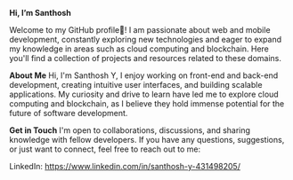 **Hi, I’m Santhosh**

Welcome to my GitHub profile👋! I am passionate about web and mobile development, constantly exploring new technologies and eager to expand my knowledge in areas such as cloud computing and blockchain. Here you'll find a collection of projects and resources related to these domains.

**About Me**
Hi, I'm Santhosh Y, I enjoy working on front-end and back-end development, creating intuitive user interfaces, and building scalable applications. My curiosity and drive to learn have led me to explore cloud computing and blockchain, as I believe they hold immense potential for the future of software development.


**Get in Touch**
I'm open to collaborations, discussions, and sharing knowledge with fellow developers. If you have any questions, suggestions, or just want to connect, feel free to reach out to me:

LinkedIn: https://www.linkedin.com/in/santhosh-y-431498205/


<!---
Santhosh908/Santhosh908 is a ✨ special ✨ repository because its `README.md` (this file) appears on your GitHub profile.
You can click the Preview link to take a look at your changes.
--->

